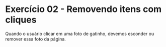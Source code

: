 # Exercício 02 - Removendo itens com cliques

Quando o usuário clicar em uma foto de gatinho, devemos esconder ou remover essa foto da página.